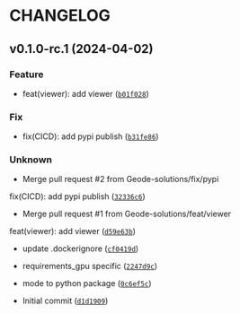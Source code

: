 # CHANGELOG



## v0.1.0-rc.1 (2024-04-02)

### Feature

* feat(viewer): add viewer ([`b01f028`](https://github.com/Geode-solutions/GeodeApp-Viewer/commit/b01f02831f130d32a5233b4bc36722ed48b78f74))

### Fix

* fix(CICD): add pypi publish ([`b31fe86`](https://github.com/Geode-solutions/GeodeApp-Viewer/commit/b31fe8662a3c233986bcb73b359742fd8bcb1ccb))

### Unknown

* Merge pull request #2 from Geode-solutions/fix/pypi

fix(CICD): add pypi publish ([`32336c6`](https://github.com/Geode-solutions/GeodeApp-Viewer/commit/32336c69e3db2712c154d3b2af30965504622b27))

* Merge pull request #1 from Geode-solutions/feat/viewer

feat(viewer): add viewer ([`d59e63b`](https://github.com/Geode-solutions/GeodeApp-Viewer/commit/d59e63bcc8f1d36039a6b1f556faae8033bd4f0e))

* update .dockerignore ([`cf0419d`](https://github.com/Geode-solutions/GeodeApp-Viewer/commit/cf0419d0bd0bee39569582291693a7e5510aea38))

* requirements_gpu specific ([`2247d9c`](https://github.com/Geode-solutions/GeodeApp-Viewer/commit/2247d9c84b16b2f67662065a483dde906a4916d6))

* mode to python package ([`0c6ef5c`](https://github.com/Geode-solutions/GeodeApp-Viewer/commit/0c6ef5cac721a09f5ff36cca2b1b2515e9e0b265))

* Initial commit ([`d1d1909`](https://github.com/Geode-solutions/GeodeApp-Viewer/commit/d1d19099404133803d7f6cd139d073adc405df73))
